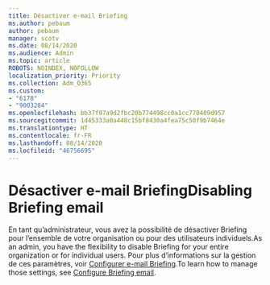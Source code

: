 ```yaml
---
title: Désactiver e-mail Briefing
ms.author: pebaum
author: pebaum
manager: scotv
ms.date: 08/14/2020
ms.audience: Admin
ms.topic: article
ROBOTS: NOINDEX, NOFOLLOW
localization_priority: Priority
ms.collection: Adm_O365
ms.custom:
- "6178"
- "9003284"
ms.openlocfilehash: bb37f97a9d2fbc20b774498cc0a1cc770409d957
ms.sourcegitcommit: 1d45333a0a448c15bf8430a4fea75c50f9b7464e
ms.translationtype: HT
ms.contentlocale: fr-FR
ms.lasthandoff: 08/14/2020
ms.locfileid: "46756695"
---
```

# <a name="disabling-briefing-email"></a><span data-ttu-id="e3069-102">Désactiver e-mail Briefing</span><span class="sxs-lookup"><span data-stu-id="e3069-102">Disabling Briefing email</span></span>

<span data-ttu-id="e3069-103">En tant qu’administrateur, vous avez la possibilité de désactiver Briefing pour l’ensemble de votre organisation ou pour des utilisateurs individuels.</span><span class="sxs-lookup"><span data-stu-id="e3069-103">As an admin, you have the flexibility to disable Briefing for your entire organization or for individual users.</span></span> <span data-ttu-id="e3069-104">Pour plus d’informations sur la gestion de ces paramètres, voir [Configurer e-mail Briefing](https://docs.microsoft.com/briefing/be-admin).</span><span class="sxs-lookup"><span data-stu-id="e3069-104">To learn how to manage those settings, see [Configure Briefing email](https://docs.microsoft.com/briefing/be-admin).</span></span>